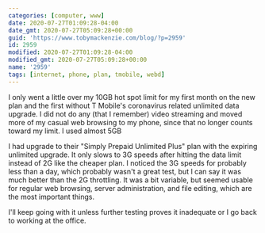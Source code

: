 ```yaml
---
categories: [computer, www]
date: 2020-07-27T01:09:28-04:00
date_gmt: 2020-07-27T05:09:28+00:00
guid: 'https://www.tobymackenzie.com/blog/?p=2959'
id: 2959
modified: 2020-07-27T01:09:28-04:00
modified_gmt: 2020-07-27T05:09:28+00:00
name: '2959'
tags: [internet, phone, plan, tmobile, webd]
---
```


I only went a little over my 10GB hot spot limit for my first month on the new plan and the first without T Mobile's coronavirus related unlimited data upgrade.<!--more-->  I did not do any (that I remember) video streaming and moved more of my casual web browsing to my phone, since that no longer counts toward my limit.  I used almost 5GB

I had upgrade to their "Simply Prepaid Unlimited Plus" plan with the expiring unlimited upgrade.  It only slows to 3G speeds after hitting the data limit instead of 2G like the cheaper plan.  I noticed the 3G speeds for probably less than a day, which probably wasn't a great test, but I can say it was much better than the 2G throttling.  It was a bit variable, but seemed usable for regular web browsing, server administration, and file editing, which are the most important things.

I'll keep going with it unless further testing proves it inadequate or I go back to working at the office.
